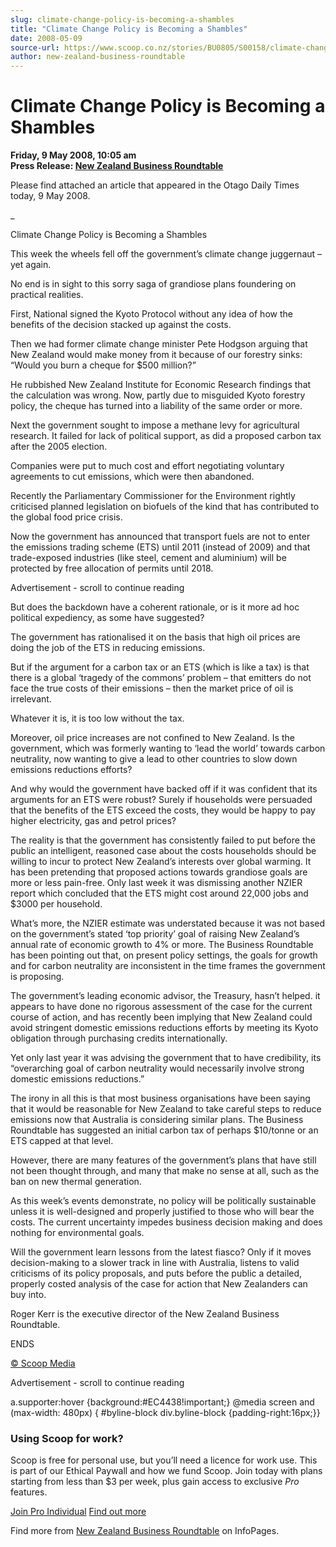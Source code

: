 ```yaml
---
slug: climate-change-policy-is-becoming-a-shambles
title: "Climate Change Policy is Becoming a Shambles"
date: 2008-05-09
source-url: https://www.scoop.co.nz/stories/BU0805/S00158/climate-change-policy-is-becoming-a-shambles.htm
author: new-zealand-business-roundtable
---
```

Climate Change Policy is Becoming a Shambles
============================================

**Friday, 9 May 2008, 10:05 am**  
**Press Release: [New Zealand Business Roundtable](https://info.scoop.co.nz/New_Zealand_Business_Roundtable)**

Please find attached an article that appeared in the Otago Daily Times today, 9 May 2008.

\_

Climate Change Policy is Becoming a Shambles

This week the wheels fell off the government’s climate change juggernaut – yet again.

No end is in sight to this sorry saga of grandiose plans foundering on practical realities.

First, National signed the Kyoto Protocol without any idea of how the benefits of the decision stacked up against the costs.

Then we had former climate change minister Pete Hodgson arguing that New Zealand would make money from it because of our forestry sinks: “Would you burn a cheque for $500 million?”

He rubbished New Zealand Institute for Economic Research findings that the calculation was wrong. Now, partly due to misguided Kyoto forestry policy, the cheque has turned into a liability of the same order or more.

Next the government sought to impose a methane levy for agricultural research. It failed for lack of political support, as did a proposed carbon tax after the 2005 election.

Companies were put to much cost and effort negotiating voluntary agreements to cut emissions, which were then abandoned.

Recently the Parliamentary Commissioner for the Environment rightly criticised planned legislation on biofuels of the kind that has contributed to the global food price crisis.

Now the government has announced that transport fuels are not to enter the emissions trading scheme (ETS) until 2011 (instead of 2009) and that trade-exposed industries (like steel, cement and aluminium) will be protected by free allocation of permits until 2018.

Advertisement - scroll to continue reading





But does the backdown have a coherent rationale, or is it more ad hoc political expediency, as some have suggested?

The government has rationalised it on the basis that high oil prices are doing the job of the ETS in reducing emissions.

But if the argument for a carbon tax or an ETS (which is like a tax) is that there is a global ‘tragedy of the commons’ problem – that emitters do not face the true costs of their emissions – then the market price of oil is irrelevant.

Whatever it is, it is too low without the tax.

Moreover, oil price increases are not confined to New Zealand. Is the government, which was formerly wanting to ‘lead the world’ towards carbon neutrality, now wanting to give a lead to other countries to slow down emissions reductions efforts?

And why would the government have backed off if it was confident that its arguments for an ETS were robust? Surely if households were persuaded that the benefits of the ETS exceed the costs, they would be happy to pay higher electricity, gas and petrol prices?

The reality is that the government has consistently failed to put before the public an intelligent, reasoned case about the costs households should be willing to incur to protect New Zealand’s interests over global warming. It has been pretending that proposed actions towards grandiose goals are more or less pain-free. Only last week it was dismissing another NZIER report which concluded that the ETS might cost around 22,000 jobs and $3000 per household.

What’s more, the NZIER estimate was understated because it was not based on the government’s stated ‘top priority’ goal of raising New Zealand’s annual rate of economic growth to 4% or more. The Business Roundtable has been pointing out that, on present policy settings, the goals for growth and for carbon neutrality are inconsistent in the time frames the government is proposing.

The government’s leading economic advisor, the Treasury, hasn’t helped. it appears to have done no rigorous assessment of the case for the current course of action, and has recently been implying that New Zealand could avoid stringent domestic emissions reductions efforts by meeting its Kyoto obligation through purchasing credits internationally.

Yet only last year it was advising the government that to have credibility, its “overarching goal of carbon neutrality would necessarily involve strong domestic emissions reductions.”

The irony in all this is that most business organisations have been saying that it would be reasonable for New Zealand to take careful steps to reduce emissions now that Australia is considering similar plans. The Business Roundtable has suggested an initial carbon tax of perhaps $10/tonne or an ETS capped at that level.

However, there are many features of the government’s plans that have still not been thought through, and many that make no sense at all, such as the ban on new thermal generation.

As this week’s events demonstrate, no policy will be politically sustainable unless it is well-designed and properly justified to those who will bear the costs. The current uncertainty impedes business decision making and does nothing for environmental goals.

Will the government learn lessons from the latest fiasco? Only if it moves decision-making to a slower track in line with Australia, listens to valid criticisms of its policy proposals, and puts before the public a detailed, properly costed analysis of the case for action that New Zealanders can buy into.

Roger Kerr is the executive director of the New Zealand Business Roundtable.

  
ENDS

[© Scoop Media](http://www.scoop.co.nz/about/terms.html)  

Advertisement - scroll to continue reading



a.supporter:hover {background:#EC4438!important;} @media screen and (max-width: 480px) { #byline-block div.byline-block {padding-right:16px;}}

### Using Scoop for work?

Scoop is free for personal use, but you’ll need a licence for work use. This is part of our Ethical Paywall and how we fund Scoop. Join today with plans starting from less than $3 per week, plus gain access to exclusive _Pro_ features.  
  
[Join Pro Individual](https://pro.scoop.co.nz/Individual/?from=ProIn24) [Find out more](https://pro.scoop.co.nz/using-scoop-for-work/?from=ProIn24)

Find more from [New Zealand Business Roundtable](https://info.scoop.co.nz/New_Zealand_Business_Roundtable) on InfoPages.